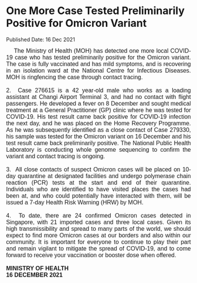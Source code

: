 <html>
    <meta http-equiv="Content-Type" content="text/html; charset=utf-8"/>
    <meta charset="utf-8"/>
    <title>One More Case Tested Preliminarily Positive  for Omicron Variant</title>
    <body><h1>One More Case Tested Preliminarily Positive  for Omicron Variant</h1>
    <p>Published Date: 16 Dec 2021</p> <p style="text-align: justify;"><span style="font-size: 12pt; font-family: Arial;">&nbsp; &nbsp;&nbsp;</span><span style="font-family: Arial; font-size: 12pt;">The Ministry of Health (MOH) has detected one more local COVID-19 case who has tested preliminarily positive for the Omicron variant. The case is fully vaccinated and has mild symptoms, and&nbsp;is recovering in an isolation ward&nbsp;at the National Centre for Infectious Diseases. MOH is ringfencing the case through contact tracing.<br><br>2. &nbsp;</span><span style="font-size: 12pt; font-family: Arial;">Case&nbsp;</span><span style="font-size: 12pt; font-family: Arial;">276615 is a 42 year-old male who works as a loading assistant at Changi Airport Terminal 3, and had no contact with flight passengers. He developed a fever on 8 December and sought medical treatment at a General Practitioner (GP) clinic where he was tested for COVID-19. His test result came back positive for COVID-19 infection the next day, and he was placed on the Home Recovery Programme. As he was subsequently identified as a close contact of Case 279330, his sample was tested for the Omicron variant on 16 December and his test result came back preliminarily positive.&nbsp;</span><span style="font-size: 12pt; font-family: Arial;">The National Public Health Laboratory is conducting whole genome sequencing to confirm the variant and&nbsp;contact tracing is ongoing.&nbsp;<br><br>3. &nbsp;</span><span style="font-family: Arial; font-size: 12pt;">All close contacts of suspect Omicron cases will be placed on 10-day quarantine at designated facilities and undergo polymerase chain reaction (PCR) tests at the start and end of their quarantine. Individuals who are identified to have visited places the cases had been at, and who could potentially have interacted with them, will be issued a 7-day Health Risk Warning (HRW) by MOH.&nbsp;<br><br>4. &nbsp;</span><span style="font-family: Arial; font-size: 12pt;">To date, there are 24 confirmed&nbsp;Omicron cases detected in Singapore, with 21 imported cases and three local cases. Given its high transmissibility and spread to many parts of the world, we should expect to find more Omicron cases at our borders and also within our community. It is important for everyone to continue to play their part and remain vigilant to mitigate the spread of COVID-19, and to come forward to receive your vaccination or booster dose when offered.&nbsp;<br><br><strong>MINISTRY OF HEALTH<br></strong><strong>16 DECEMBER 2021</strong></span></p></body>
</html>